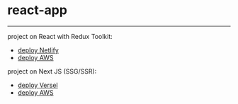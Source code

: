 # react-app
---
project on React with Redux Toolkit:
 - [deploy Netlify](https://gilded-bonbon-200bb4.netlify.app/)
 - [deploy AWS](https://redux-rtk.d2ocre95uunj5.amplifyapp.com/)

 project on Next JS (SSG/SSR):
  - [deploy Versel](https://react-app-2-rlexus90s-projects.vercel.app/)
  - [deploy AWS](https://next-js-ssr-ssg.d1pfn89habv7w6.amplifyapp.com/)